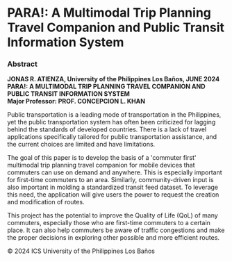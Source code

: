 # PARA!: A Multimodal Trip Planning Travel Companion and Public Transit Information System

### Abstract

**JONAS R. ATIENZA, University of the Philippines Los Baños, JUNE 2024**  
**PARA!: A MULTIMODAL TRIP PLANNING TRAVEL COMPANION AND PUBLIC TRANSIT INFORMATION SYSTEM**  
**Major Professor: PROF. CONCEPCION L. KHAN**


Public transportation is a leading mode of transportation in the Philippines, yet the public transportation system has often been criticized for lagging behind the standards of developed countries. There is a lack of travel applications specifically tailored for public transportation assistance, and the current choices are limited and have limitations.

The goal of this paper is to develop the basis of a 'commuter first' multimodal trip planning travel companion for mobile devices that commuters can use on demand and anywhere. This is especially important for first-time commuters to an area. Similarly, community-driven input is also important in molding a standardized transit feed dataset. To leverage this need, the application will give users the power to request the creation and modification of routes.

This project has the potential to improve the Quality of Life (QoL) of many commuters, especially those who are first-time commuters to a certain place. It can also help commuters be aware of traffic congestions and make the proper decisions in exploring other possible and more efficient routes.


© 2024 ICS University of the Philippines Los Baños